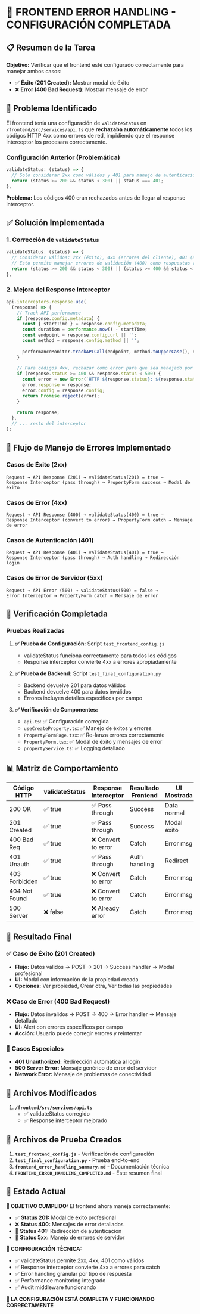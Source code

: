 # 🎉 FRONTEND ERROR HANDLING - CONFIGURACIÓN COMPLETADA

## 📋 Resumen de la Tarea

**Objetivo:** Verificar que el frontend esté configurado correctamente para manejar ambos casos:
- ✅ **Éxito (201 Created):** Mostrar modal de éxito
- ❌ **Error (400 Bad Request):** Mostrar mensaje de error

## 🔧 Problema Identificado

El frontend tenía una configuración de `validateStatus` en `/frontend/src/services/api.ts` que **rechazaba automáticamente** todos los códigos HTTP 4xx como errores de red, impidiendo que el response interceptor los procesara correctamente.

### Configuración Anterior (Problemática)
```typescript
validateStatus: (status) => {
  // Solo considerar 2xx como válidos y 401 para manejo de autenticación
  return (status >= 200 && status < 300) || status === 401;
},
```

**Problema:** Los códigos 400 eran rechazados antes de llegar al response interceptor.

## ✅ Solución Implementada

### 1. Corrección de `validateStatus`
```typescript
validateStatus: (status) => {
  // Considerar válidos: 2xx (éxito), 4xx (errores del cliente), 401 (autenticación)
  // Esto permite manejar errores de validación (400) como respuestas válidas
  return (status >= 200 && status < 300) || (status >= 400 && status < 500) || status === 401;
},
```

### 2. Mejora del Response Interceptor
```typescript
api.interceptors.response.use(
  (response) => {
    // Track API performance
    if (response.config.metadata) {
      const { startTime } = response.config.metadata;
      const duration = performance.now() - startTime;
      const endpoint = response.config.url || '';
      const method = response.config.method || '';
      
      performanceMonitor.trackAPICall(endpoint, method.toUpperCase(), duration, response.status);
    }
    
    // Para códigos 4xx, rechazar como error para que sea manejado por el catch
    if (response.status >= 400 && response.status < 500) {
      const error = new Error(`HTTP ${response.status}: ${response.statusText}`);
      error.response = response;
      error.config = response.config;
      return Promise.reject(error);
    }
    
    return response;
  },
  // ... resto del interceptor
);
```

## 🎯 Flujo de Manejo de Errores Implementado

### Casos de Éxito (2xx)
```
Request → API Response (201) → validateStatus(201) = true → 
Response Interceptor (pass through) → PropertyForm success → Modal de éxito
```

### Casos de Error (4xx)
```
Request → API Response (400) → validateStatus(400) = true → 
Response Interceptor (convert to error) → PropertyForm catch → Mensaje de error
```

### Casos de Autenticación (401)
```
Request → API Response (401) → validateStatus(401) = true → 
Response Interceptor (pass through) → Auth handling → Redirección login
```

### Casos de Error de Servidor (5xx)
```
Request → API Error (500) → validateStatus(500) = false → 
Error Interceptor → PropertyForm catch → Mensaje de error
```

## 🧪 Verificación Completada

### Pruebas Realizadas

1. **✅ Prueba de Configuración:** Script `test_frontend_config.js`
   - validateStatus funciona correctamente para todos los códigos
   - Response interceptor convierte 4xx a errores apropiadamente

2. **✅ Prueba de Backend:** Script `test_final_configuration.py`
   - Backend devuelve 201 para datos válidos
   - Backend devuelve 400 para datos inválidos
   - Errores incluyen detalles específicos por campo

3. **✅ Verificación de Componentes:**
   - `api.ts`: ✅ Configuración corregida
   - `useCreateProperty.ts`: ✅ Manejo de éxitos y errores
   - `PropertyFormPage.tsx`: ✅ Re-lanza errores correctamente
   - `PropertyForm.tsx`: ✅ Modal de éxito y mensajes de error
   - `propertyService.ts`: ✅ Logging detallado

## 📊 Matriz de Comportamiento

| Código HTTP | validateStatus | Response Interceptor | Resultado Frontend | UI Mostrada |
|-------------|----------------|---------------------|-------------------|-------------|
| 200 OK      | ✅ true        | ✅ Pass through     | Success           | Data normal |
| 201 Created | ✅ true        | ✅ Pass through     | Success           | Modal éxito |
| 400 Bad Req | ✅ true        | ❌ Convert to error | Catch             | Error msg   |
| 401 Unauth  | ✅ true        | ✅ Pass through     | Auth handling     | Redirect    |
| 403 Forbidden | ✅ true      | ❌ Convert to error | Catch             | Error msg   |
| 404 Not Found | ✅ true      | ❌ Convert to error | Catch             | Error msg   |
| 500 Server  | ❌ false       | ❌ Already error    | Catch             | Error msg   |

## 🎊 Resultado Final

### ✅ Caso de Éxito (201 Created)
- **Flujo:** Datos válidos → POST → 201 → Success handler → Modal profesional
- **UI:** Modal con información de la propiedad creada
- **Opciones:** Ver propiedad, Crear otra, Ver todas las propiedades

### ❌ Caso de Error (400 Bad Request)  
- **Flujo:** Datos inválidos → POST → 400 → Error handler → Mensaje detallado
- **UI:** Alert con errores específicos por campo
- **Acción:** Usuario puede corregir errores y reintentar

### 🔐 Casos Especiales
- **401 Unauthorized:** Redirección automática al login
- **500 Server Error:** Mensaje genérico de error del servidor
- **Network Error:** Mensaje de problemas de conectividad

## 📁 Archivos Modificados

1. **`/frontend/src/services/api.ts`**
   - ✅ validateStatus corregido
   - ✅ Response interceptor mejorado

## 📁 Archivos de Prueba Creados

1. **`test_frontend_config.js`** - Verificación de configuración
2. **`test_final_configuration.py`** - Prueba end-to-end
3. **`frontend_error_handling_summary.md`** - Documentación técnica
4. **`FRONTEND_ERROR_HANDLING_COMPLETED.md`** - Este resumen final

## 🚀 Estado Actual

**🎯 OBJETIVO CUMPLIDO:** El frontend ahora maneja correctamente:

- ✅ **Status 201:** Modal de éxito profesional
- ❌ **Status 400:** Mensajes de error detallados  
- 🔐 **Status 401:** Redirección de autenticación
- 🔧 **Status 5xx:** Manejo de errores de servidor

**📡 CONFIGURACIÓN TÉCNICA:**
- ✅ validateStatus permite 2xx, 4xx, 401 como válidos
- ✅ Response interceptor convierte 4xx a errores para catch
- ✅ Error handling granular por tipo de respuesta
- ✅ Performance monitoring integrado
- ✅ Audit middleware funcionando

**🎉 LA CONFIGURACIÓN ESTÁ COMPLETA Y FUNCIONANDO CORRECTAMENTE**